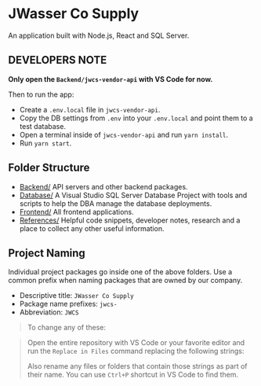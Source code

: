# JWasser Co Supply

An application built with Node.js, React and SQL Server.

## DEVELOPERS NOTE

**Only open the `Backend/jwcs-vendor-api` with VS Code for now.**

Then to run the app:

- Create a `.env.local` file in `jwcs-vendor-api`.
- Copy the DB settings from `.env` into your `.env.local` and point them
  to a test database.
- Open a terminal inside of `jwcs-vendor-api` and run `yarn install`.
- Run `yarn start`.

## Folder Structure

- [Backend/](./Backend/README.md) API servers and other backend packages.
- [Database/](./Database/README.md) A Visual Studio SQL Server Database Project
  with tools and scripts to help the DBA manage the database deployments.
- [Frontend/](./Frontend/README.md) All frontend applications.
- [References/](./References/README.md) Helpful code snippets, developer notes,
  research and a place to collect any other useful information.

## Project Naming

Individual project packages go inside one of the above folders. Use a common
prefix when naming packages that are owned by our company.

- Descriptive title: `JWasser Co Supply`
- Package name prefixes: `jwcs-`
- Abbreviation: `JWCS`

> To change any of these:

> Open the entire repository with VS Code or your favorite editor and
> run the `Replace in Files` command replacing the following strings:
>
> Also rename any files or folders that contain those strings as part of
> their name. You can use `Ctrl+P` shortcut in VS Code to find them.
